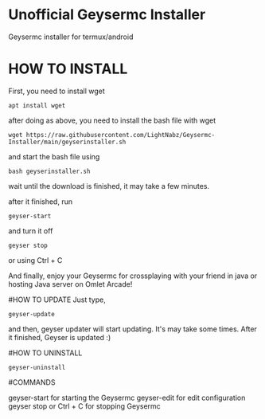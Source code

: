 # Unofficial Geysermc Installer

Geysermc installer for termux/android

# HOW TO INSTALL
First, you need to install wget

```sh-session
apt install wget
```

after doing as above, you need to install 
the bash file with wget
```sh-session
wget https://raw.githubusercontent.com/LightNabz/Geysermc-Installer/main/geyserinstaller.sh
```

and start the bash file using
```sh-session
bash geyserinstaller.sh
```

wait until the download is finished, it may take a
few minutes.

after it finished, run 
```sh-session
geyser-start
```

and turn it off 
```sh-session
geyser stop
``` 
or using  Ctrl + C


And finally, enjoy your Geysermc for crossplaying
with your friend in java or hosting Java server on Omlet Arcade!

#HOW TO UPDATE 
Just type,
```sh-session
geyser-update
```

and then, geyser updater will start updating. It's may take some times.
After it finished, Geyser is updated :)

#HOW TO UNINSTALL
```sh-session
geyser-uninstall
```

#COMMANDS

geyser-start for starting the Geysermc
geyser-edit for edit configuration
geyser stop or Ctrl + C for stopping Geysermc
